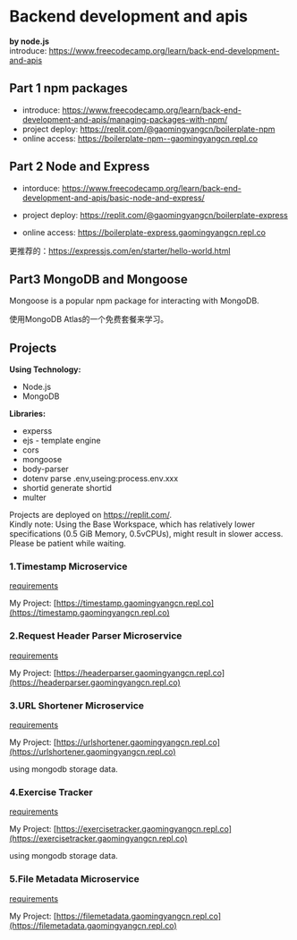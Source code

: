 # Backend development and apis 
**by node.js**  
introduce: https://www.freecodecamp.org/learn/back-end-development-and-apis  

## Part 1 npm packages
* introduce: https://www.freecodecamp.org/learn/back-end-development-and-apis/managing-packages-with-npm/
* project deploy: https://replit.com/@gaomingyangcn/boilerplate-npm
* online access: https://boilerplate-npm--gaomingyangcn.repl.co

## Part 2 Node and Express
* intorduce: https://www.freecodecamp.org/learn/back-end-development-and-apis/basic-node-and-express/

* project deploy: https://replit.com/@gaomingyangcn/boilerplate-express
* online access: https://boilerplate-express.gaomingyangcn.repl.co

更推荐的：https://expressjs.com/en/starter/hello-world.html

## Part3 MongoDB and Mongoose
Mongoose is a popular npm package for interacting with MongoDB. 

使用MongoDB Atlas的一个免费套餐来学习。


## Projects

**Using Technology:**
* Node.js
* MongoDB

**Libraries:**  
* experss
* ejs - template engine
* cors
* mongoose
* body-parser
* dotenv   parse .env,useing:process.env.xxx
* shortid   generate shortid
* multer

Projects are deployed on https://replit.com/.  
Kindly note: Using the Base Workspace, which has relatively lower specifications (0.5 GiB Memory, 0.5vCPUs), might result in slower access. Please be patient while waiting.  

### 1.Timestamp Microservice
[requirements](https://www.freecodecamp.org/learn/back-end-development-and-apis/back-end-development-and-apis-projects/timestamp-microservice)

My Project: [https://timestamp.gaomingyangcn.repl.co](https://timestamp.gaomingyangcn.repl.co)


### 2.Request Header Parser Microservice
[requirements](https://www.freecodecamp.org/learn/back-end-development-and-apis/back-end-development-and-apis-projects/request-header-parser-microservice)

My Project: [https://headerparser.gaomingyangcn.repl.co](https://headerparser.gaomingyangcn.repl.co)


### 3.URL Shortener Microservice
[requirements](https://www.freecodecamp.org/learn/back-end-development-and-apis/back-end-development-and-apis-projects/url-shortener-microservice)

My Project: [https://urlshortener.gaomingyangcn.repl.co](https://urlshortener.gaomingyangcn.repl.co)

using mongodb storage data.


### 4.Exercise Tracker
[requirements](https://www.freecodecamp.org/learn/back-end-development-and-apis/back-end-development-and-apis-projects/exercise-tracker)

My Project: [https://exercisetracker.gaomingyangcn.repl.co](https://exercisetracker.gaomingyangcn.repl.co)

using mongodb storage data.


### 5.File Metadata Microservice
[requirements](https://www.freecodecamp.org/learn/back-end-development-and-apis/back-end-development-and-apis-projects/file-metadata-microservice)

My Project: [https://filemetadata.gaomingyangcn.repl.co](https://filemetadata.gaomingyangcn.repl.co)
